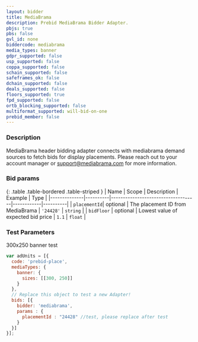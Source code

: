 ```yaml
---
layout: bidder
title: MediaBrama
description: Prebid MediaBrama Bidder Adapter.
pbjs: true
pbs: false
gvl_id: none
biddercode: mediabrama
media_types: banner
gdpr_supported: false
usp_supported: false
coppa_supported: false
schain_supported: false
safeframes_ok: false
dchain_supported: false
deals_supported: false
floors_supported: true
fpd_supported: false
ortb_blocking_supported: false
multiformat_supported: will-bid-on-one
prebid_member: false
---
```


<a name="mediabrama-bid-desc" />

### Description

MediaBrama header bidding adapter connects with mediabrama demand sources to fetch bids for display placements. Please reach out to your account manager or <support@mediabrama.com> for more information.

<a name="mediabrama-bid-params" />

### Bid params

{: .table .table-bordered .table-striped }
| Name         | Scope    | Description                        | Example    | Type     |
|--------------|----------|------------------------------------|------------|----------|
| `placementId`| optional | The placement ID from MediaBrama   | `'24428'`  | `string` |
| `bidFloor`   | optional | Lowest value of expected bid price | `1.1`      | `float`  |

<a name="mediabrama-test-params" />

### Test Parameters

300x250 banner test

```javascript
var adUnits = [{
  code: 'prebid-place',
  mediaTypes: {
    banner: {
      sizes: [[300, 250]]
    }
  },
  // Replace this object to test a new Adapter!
  bids: [{
    bidder: 'mediabrama',
    params : {
      placementId : "24428" //test, please replace after test
    }
  }]
}];
```

